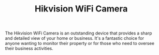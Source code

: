 ---
id: 7
title:  "Hikvision WiFi Camera"
body:   "The Hikvision WiFi Camera is an outstanding device that provides a sharp and detailed view of your home or business. It's a fantastic choice for anyone wanting to monitor their property or for those who need to oversee their business activities."
name: "Hikvision WiFi Camera"
---